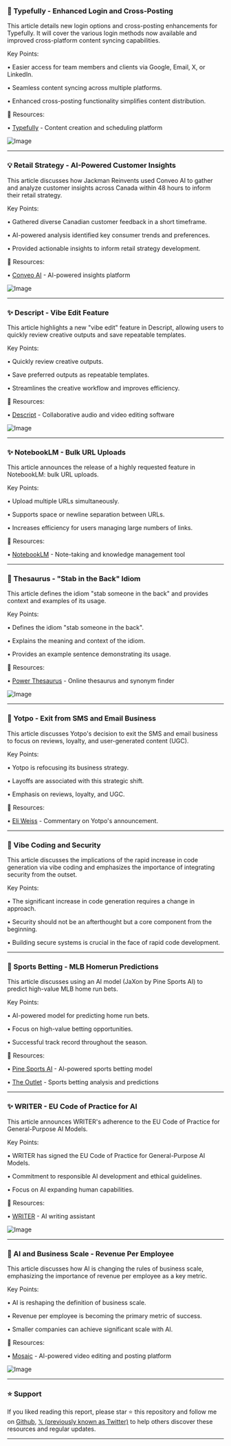 ### 🚀 Typefully - Enhanced Login and Cross-Posting

This article details new login options and cross-posting enhancements for Typefully.  It will cover the various login methods now available and improved cross-platform content syncing capabilities.


Key Points:

• Easier access for team members and clients via Google, Email, X, or LinkedIn.


• Seamless content syncing across multiple platforms.


• Enhanced cross-posting functionality simplifies content distribution.



🔗 Resources:

• [Typefully](https://x.com/typefully) - Content creation and scheduling platform

![Image](https://pbs.twimg.com/amplify_video_thumb/1953111245315555328/img/JV28c3GRf3_Xai2v.jpg)


---

### 💡 Retail Strategy - AI-Powered Customer Insights

This article discusses how Jackman Reinvents used Conveo AI to gather and analyze customer insights across Canada within 48 hours to inform their retail strategy.


Key Points:

• Gathered diverse Canadian customer feedback in a short timeframe.


• AI-powered analysis identified key consumer trends and preferences.


• Provided actionable insights to inform retail strategy development.



🔗 Resources:

• [Conveo AI](https://x.com/ConveoAI) - AI-powered insights platform

![Image](https://pbs.twimg.com/media/GxrW1i5XkAAA1_H?format=jpg&name=small)


---

### ✨ Descript - Vibe Edit Feature

This article highlights a new "vibe edit" feature in Descript, allowing users to quickly review creative outputs and save repeatable templates.


Key Points:

•  Quickly review creative outputs.


• Save preferred outputs as repeatable templates.


• Streamlines the creative workflow and improves efficiency.



🔗 Resources:

• [Descript](https://x.com/DescriptApp) - Collaborative audio and video editing software

![Image](https://pbs.twimg.com/media/GxnA6cgawAEunLs?format=jpg&name=small)


---

### ✨ NotebookLM - Bulk URL Uploads

This article announces the release of a highly requested feature in NotebookLM: bulk URL uploads.


Key Points:

•  Upload multiple URLs simultaneously.


•  Supports space or newline separation between URLs.


•  Increases efficiency for users managing large numbers of links.



🔗 Resources:

• [NotebookLM](https://x.com/NotebookLM) - Note-taking and knowledge management tool


---

### 🤖 Thesaurus - "Stab in the Back" Idiom

This article defines the idiom "stab someone in the back" and provides context and examples of its usage.


Key Points:

• Defines the idiom "stab someone in the back".


• Explains the meaning and context of the idiom.


• Provides an example sentence demonstrating its usage.


🔗 Resources:

• [Power Thesaurus](https://x.com/PowerThesaurus) - Online thesaurus and synonym finder

![Image](https://pbs.twimg.com/media/GxmNF2pW8AAYa98?format=jpg&name=small)


---

### 🤖 Yotpo - Exit from SMS and Email Business

This article discusses Yotpo's decision to exit the SMS and email business to focus on reviews, loyalty, and user-generated content (UGC).


Key Points:

• Yotpo is refocusing its business strategy.


•  Layoffs are associated with this strategic shift.


•  Emphasis on reviews, loyalty, and UGC.


🔗 Resources:


• [Eli Weiss](https://x.com/eliweisss) - Commentary on Yotpo's announcement.


---

### 🤖  Vibe Coding and Security

This article discusses the implications of the rapid increase in code generation via vibe coding and emphasizes the importance of integrating security from the outset.


Key Points:

•  The significant increase in code generation requires a change in approach.


• Security should not be an afterthought but a core component from the beginning.


• Building secure systems is crucial in the face of rapid code development.



---

### 🚀 Sports Betting - MLB Homerun Predictions

This article discusses using an AI model (JaXon by Pine Sports AI) to predict high-value MLB home run bets.


Key Points:

•  AI-powered model for predicting home run bets.


•  Focus on high-value betting opportunities.


•  Successful track record throughout the season.


🔗 Resources:

• [Pine Sports AI](https://x.com/PineSports_AI) - AI-powered sports betting model

• [The Outlet](https://x.com/TheOutlet_SV) - Sports betting analysis and predictions


---

### ✨ WRITER - EU Code of Practice for AI

This article announces WRITER's adherence to the EU Code of Practice for General-Purpose AI Models.


Key Points:

• WRITER has signed the EU Code of Practice for General-Purpose AI Models.


• Commitment to responsible AI development and ethical guidelines.


•  Focus on AI expanding human capabilities.


🔗 Resources:

• [WRITER](https://x.com/Get_Writer) - AI writing assistant


![Image](https://pbs.twimg.com/media/GxR8CP1WAAAuCj1?format=jpg&name=small)


---

### 🤖 AI and Business Scale - Revenue Per Employee

This article discusses how AI is changing the rules of business scale, emphasizing the importance of revenue per employee as a key metric.


Key Points:

• AI is reshaping the definition of business scale.


• Revenue per employee is becoming the primary metric of success.


•  Smaller companies can achieve significant scale with AI.


🔗 Resources:

• [Mosaic](https://x.com/mosaic_so) - AI-powered video editing and posting platform

![Image](https://pbs.twimg.com/amplify_video_thumb/1951330575484338176/img/rZGnPfEYDeMffWmc.jpg)


---

### ⭐️ Support

If you liked reading this report, please star ⭐️ this repository and follow me on [Github](https://github.com/Drix10), [𝕏 (previously known as Twitter)](https://x.com/DRIX_10_) to help others discover these resources and regular updates.

---